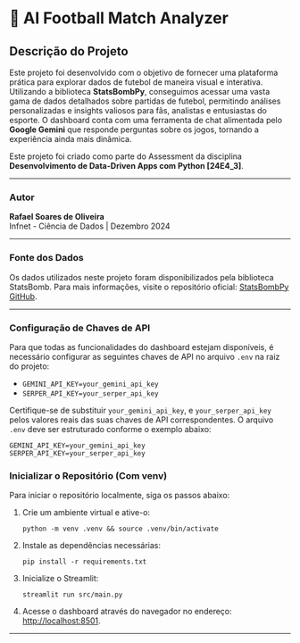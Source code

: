 # 🤖 AI Football Match Analyzer

## Descrição do Projeto

Este projeto foi desenvolvido com o objetivo de fornecer uma plataforma prática para explorar dados de futebol de maneira visual e interativa. Utilizando a biblioteca **StatsBombPy**, conseguimos acessar uma vasta gama de dados detalhados sobre partidas de futebol, permitindo análises personalizadas e insights valiosos para fãs, analistas e entusiastas do esporte. O dashboard conta com uma ferramenta de chat alimentada pelo **Google Gemini** que responde perguntas sobre os jogos, tornando a experiência ainda mais dinâmica.

Este projeto foi criado como parte do Assessment da disciplina **Desenvolvimento de Data-Driven Apps com Python [24E4_3]**.

---

### Autor

**Rafael Soares de Oliveira**  
Infnet - Ciência de Dados | Dezembro 2024

---

### Fonte dos Dados

Os dados utilizados neste projeto foram disponibilizados pela biblioteca StatsBomb. Para mais informações, visite o repositório oficial: [StatsBombPy GitHub](https://github.com/statsbomb/statsbombpy).

---

### Configuração de Chaves de API

Para que todas as funcionalidades do dashboard estejam disponíveis, é necessário configurar as seguintes chaves de API no arquivo `.env` na raiz do projeto:

-   `GEMINI_API_KEY=your_gemini_api_key`
-   `SERPER_API_KEY=your_serper_api_key`

Certifique-se de substituir `your_gemini_api_key`, e `your_serper_api_key` pelos valores reais das suas chaves de API correspondentes. O arquivo `.env` deve ser estruturado conforme o exemplo abaixo:

```env
GEMINI_API_KEY=your_gemini_api_key
SERPER_API_KEY=your_serper_api_key
```

### Inicializar o Repositório (Com venv)

Para iniciar o repositório localmente, siga os passos abaixo:

1. Crie um ambiente virtual e ative-o:

    ```console
    python -m venv .venv && source .venv/bin/activate
    ```

2. Instale as dependências necessárias:

    ```console
    pip install -r requirements.txt
    ```

3. Inicialize o Streamlit:

    ```console
    streamlit run src/main.py
    ```

4. Acesse o dashboard através do navegador no endereço: [http://localhost:8501](http://localhost:8501).

---
